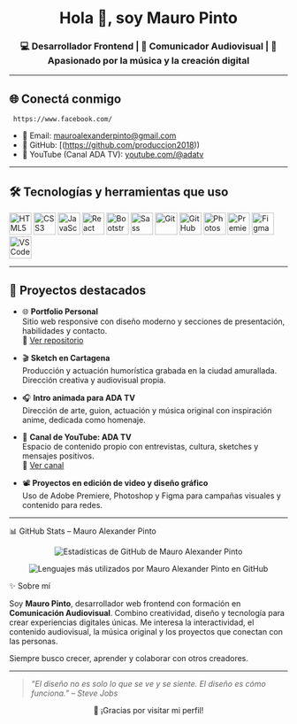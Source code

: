 <h1 align="center">Hola 👋, soy Mauro Pinto</h1>
<h3 align="center">💻 Desarrollador Frontend | 🎥 Comunicador Audiovisual | 🎵 Apasionado por la música y la creación digital</h3>

---

## 🌐 Conectá conmigo

     https://www.facebook.com/
- 📧 Email: mauroalexanderpinto@gmail.com
- 🧠 GitHub: [(https://github.com/produccion2018))
- 🎥 YouTube (Canal ADA TV): [youtube.com/@adatv](https://www.youtube.com/@adatv)


---

## 🛠️ Tecnologías y herramientas que uso

<p align="left">
  <img src="https://cdn.jsdelivr.net/gh/devicons/devicon/icons/html5/html5-original.svg" title="HTML5" width="40" height="40"/>
  <img src="https://cdn.jsdelivr.net/gh/devicons/devicon/icons/css3/css3-original.svg" title="CSS3" width="40" height="40"/>
  <img src="https://cdn.jsdelivr.net/gh/devicons/devicon/icons/javascript/javascript-original.svg" title="JavaScript" width="40" height="40"/>
  <img src="https://cdn.jsdelivr.net/gh/devicons/devicon/icons/react/react-original.svg" title="React" width="40" height="40"/>
  <img src="https://cdn.jsdelivr.net/gh/devicons/devicon/icons/bootstrap/bootstrap-original.svg" title="Bootstrap" width="40" height="40"/>
  <img src="https://cdn.jsdelivr.net/gh/devicons/devicon/icons/sass/sass-original.svg" title="Sass" width="40" height="40"/>
  <img src="https://cdn.jsdelivr.net/gh/devicons/devicon/icons/git/git-original.svg" title="Git" width="40" height="40"/>
  <img src="https://cdn.jsdelivr.net/gh/devicons/devicon/icons/github/github-original.svg" title="GitHub" width="40" height="40"/>
  <img src="https://cdn.jsdelivr.net/gh/devicons/devicon/icons/photoshop/photoshop-plain.svg" title="Photoshop" width="40" height="40"/>
  <img src="https://cdn.jsdelivr.net/gh/devicons/devicon/icons/premierepro/premierepro-original.svg" title="Premiere Pro" width="40" height="40"/>
  <img src="https://cdn.jsdelivr.net/gh/devicons/devicon/icons/figma/figma-original.svg" title="Figma" width="40" height="40"/>
  <img src="https://cdn.jsdelivr.net/gh/devicons/devicon/icons/vscode/vscode-original.svg" title="VS Code" width="40" height="40"/>
</p>

---

## 📂 Proyectos destacados

- 🌐 **Portfolio Personal**  
  Sitio web responsive con diseño moderno y secciones de presentación, habilidades y contacto.  
  🔗 [Ver repositorio](https://github.com/Drako01/portfolio)

- 🎬 **Sketch en Cartagena**  
  Producción y actuación humorística grabada en la ciudad amurallada. Dirección creativa y audiovisual propia.

- 🎧 **Intro animada para ADA TV**  
  Dirección de arte, guion, actuación y música original con inspiración anime, dedicada como homenaje.

- 📡 **Canal de YouTube: ADA TV**  
  Espacio de contenido propio con entrevistas, cultura, sketches y mensajes positivos.  
  🔗 [Ver canal](https://www.youtube.com/@adatv)

- 📽️ **Proyectos en edición de video y diseño gráfico**  
  Uso de Adobe Premiere, Photoshop y Figma para campañas visuales y contenido para redes.

---

📊 GitHub Stats – Mauro Alexander Pinto
<p align="center"> <img src="https://github-readme-stats.vercel.app/api?username=Drako01&show_icons=true&theme=tokyonight" alt="Estadísticas de GitHub de Mauro Alexander Pinto"> </p> <p align="center"> <img src="https://github-readme-stats.vercel.app/api/top-langs/?username=Drako01&layout=compact&theme=tokyonight" alt="Lenguajes más utilizados por Mauro Alexander Pinto en GitHub"> </p

## ✨ Sobre mí

Soy **Mauro Pinto**, desarrollador web frontend con formación en **Comunicación Audiovisual**. Combino creatividad, diseño y tecnología para crear experiencias digitales únicas. Me interesa la interactividad, el contenido audiovisual, la música original y los proyectos que conectan con las personas.

Siempre busco crecer, aprender y colaborar con otros creadores.

---

> *“El diseño no es solo lo que se ve y se siente. El diseño es cómo funciona.” – Steve Jobs*

<p align="center">
  🚀 ¡Gracias por visitar mi perfil!
</p>
